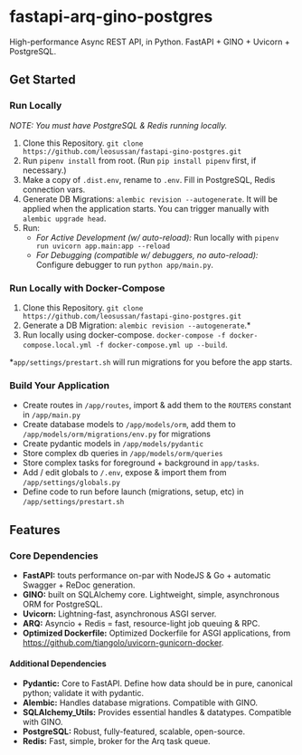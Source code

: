 # fastapi-arq-gino-postgres
High-performance Async REST API, in Python. FastAPI + GINO + Uvicorn + PostgreSQL.

## Get Started
### Run Locally
_NOTE: You must have PostgreSQL & Redis running locally._

1. Clone this Repository. `git clone https://github.com/leosussan/fastapi-gino-postgres.git`
2. Run `pipenv install` from root. (Run `pip install pipenv` first, if necessary.)
3. Make a copy of `.dist.env`, rename to `.env`. Fill in PostgreSQL, Redis connection vars.
4. Generate DB Migrations: `alembic revision --autogenerate`. It will be applied when the application starts. You can trigger manually with `alembic upgrade head`.
5. Run:
    * _For Active Development (w/ auto-reload):_ Run locally with `pipenv run uvicorn app.main:app --reload `
    * _For Debugging (compatible w/ debuggers, no auto-reload):_ Configure debugger to run `python app/main.py`.

### Run Locally with Docker-Compose
1. Clone this Repository. `git clone https://github.com/leosussan/fastapi-gino-postgres.git`
2. Generate a DB Migration: `alembic revision --autogenerate`.*
3. Run locally using docker-compose. `docker-compose -f docker-compose.local.yml -f docker-compose.yml up --build`.

*`app/settings/prestart.sh` will run migrations for you before the app starts.

### Build Your Application
* Create routes in `/app/routes`, import & add them to the `ROUTERS` constant in  `/app/main.py`
* Create database models to `/app/models/orm`, add them to `/app/models/orm/migrations/env.py` for migrations
* Create pydantic models in `/app/models/pydantic`
* Store complex db queries in `/app/models/orm/queries`
* Store complex tasks for foreground + background in `app/tasks`.
* Add / edit globals to `/.env`, expose & import them from `/app/settings/globals.py`
* Define code to run before launch (migrations, setup, etc) in `/app/settings/prestart.sh`

## Features
### Core Dependencies
* **FastAPI:** touts performance on-par with NodeJS & Go + automatic Swagger + ReDoc generation. 
* **GINO:** built on SQLAlchemy core. Lightweight, simple, asynchronous ORM for PostgreSQL.
* **Uvicorn:** Lightning-fast, asynchronous ASGI server.
* **ARQ:** Asyncio + Redis = fast, resource-light job queuing & RPC.
* **Optimized Dockerfile:** Optimized Dockerfile for ASGI applications, from https://github.com/tiangolo/uvicorn-gunicorn-docker.

#### Additional Dependencies
* **Pydantic:** Core to FastAPI. Define how data should be in pure, canonical python; validate it with pydantic. 
* **Alembic:** Handles database migrations. Compatible with GINO.
* **SQLAlchemy_Utils:** Provides essential handles & datatypes. Compatible with GINO.
* **PostgreSQL:** Robust, fully-featured, scalable, open-source.
* **Redis:** Fast, simple, broker for the Arq task queue.
